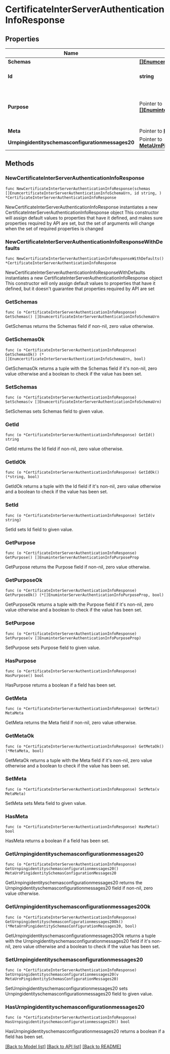 # CertificateInterServerAuthenticationInfoResponse

## Properties

Name | Type | Description | Notes
------------ | ------------- | ------------- | -------------
**Schemas** | [**[]EnumcertificateInterServerAuthenticationInfoSchemaUrn**](EnumcertificateInterServerAuthenticationInfoSchemaUrn.md) |  | 
**Id** | **string** | Name of the Server Instance | 
**Purpose** | Pointer to [**[]EnuminterServerAuthenticationInfoPurposeProp**](EnuminterServerAuthenticationInfoPurposeProp.md) | Identifies the purpose of this Inter Server Authentication Info. | [optional] 
**Meta** | Pointer to [**MetaMeta**](MetaMeta.md) |  | [optional] 
**Urnpingidentityschemasconfigurationmessages20** | Pointer to [**MetaUrnPingidentitySchemasConfigurationMessages20**](MetaUrnPingidentitySchemasConfigurationMessages20.md) |  | [optional] 

## Methods

### NewCertificateInterServerAuthenticationInfoResponse

`func NewCertificateInterServerAuthenticationInfoResponse(schemas []EnumcertificateInterServerAuthenticationInfoSchemaUrn, id string, ) *CertificateInterServerAuthenticationInfoResponse`

NewCertificateInterServerAuthenticationInfoResponse instantiates a new CertificateInterServerAuthenticationInfoResponse object
This constructor will assign default values to properties that have it defined,
and makes sure properties required by API are set, but the set of arguments
will change when the set of required properties is changed

### NewCertificateInterServerAuthenticationInfoResponseWithDefaults

`func NewCertificateInterServerAuthenticationInfoResponseWithDefaults() *CertificateInterServerAuthenticationInfoResponse`

NewCertificateInterServerAuthenticationInfoResponseWithDefaults instantiates a new CertificateInterServerAuthenticationInfoResponse object
This constructor will only assign default values to properties that have it defined,
but it doesn't guarantee that properties required by API are set

### GetSchemas

`func (o *CertificateInterServerAuthenticationInfoResponse) GetSchemas() []EnumcertificateInterServerAuthenticationInfoSchemaUrn`

GetSchemas returns the Schemas field if non-nil, zero value otherwise.

### GetSchemasOk

`func (o *CertificateInterServerAuthenticationInfoResponse) GetSchemasOk() (*[]EnumcertificateInterServerAuthenticationInfoSchemaUrn, bool)`

GetSchemasOk returns a tuple with the Schemas field if it's non-nil, zero value otherwise
and a boolean to check if the value has been set.

### SetSchemas

`func (o *CertificateInterServerAuthenticationInfoResponse) SetSchemas(v []EnumcertificateInterServerAuthenticationInfoSchemaUrn)`

SetSchemas sets Schemas field to given value.


### GetId

`func (o *CertificateInterServerAuthenticationInfoResponse) GetId() string`

GetId returns the Id field if non-nil, zero value otherwise.

### GetIdOk

`func (o *CertificateInterServerAuthenticationInfoResponse) GetIdOk() (*string, bool)`

GetIdOk returns a tuple with the Id field if it's non-nil, zero value otherwise
and a boolean to check if the value has been set.

### SetId

`func (o *CertificateInterServerAuthenticationInfoResponse) SetId(v string)`

SetId sets Id field to given value.


### GetPurpose

`func (o *CertificateInterServerAuthenticationInfoResponse) GetPurpose() []EnuminterServerAuthenticationInfoPurposeProp`

GetPurpose returns the Purpose field if non-nil, zero value otherwise.

### GetPurposeOk

`func (o *CertificateInterServerAuthenticationInfoResponse) GetPurposeOk() (*[]EnuminterServerAuthenticationInfoPurposeProp, bool)`

GetPurposeOk returns a tuple with the Purpose field if it's non-nil, zero value otherwise
and a boolean to check if the value has been set.

### SetPurpose

`func (o *CertificateInterServerAuthenticationInfoResponse) SetPurpose(v []EnuminterServerAuthenticationInfoPurposeProp)`

SetPurpose sets Purpose field to given value.

### HasPurpose

`func (o *CertificateInterServerAuthenticationInfoResponse) HasPurpose() bool`

HasPurpose returns a boolean if a field has been set.

### GetMeta

`func (o *CertificateInterServerAuthenticationInfoResponse) GetMeta() MetaMeta`

GetMeta returns the Meta field if non-nil, zero value otherwise.

### GetMetaOk

`func (o *CertificateInterServerAuthenticationInfoResponse) GetMetaOk() (*MetaMeta, bool)`

GetMetaOk returns a tuple with the Meta field if it's non-nil, zero value otherwise
and a boolean to check if the value has been set.

### SetMeta

`func (o *CertificateInterServerAuthenticationInfoResponse) SetMeta(v MetaMeta)`

SetMeta sets Meta field to given value.

### HasMeta

`func (o *CertificateInterServerAuthenticationInfoResponse) HasMeta() bool`

HasMeta returns a boolean if a field has been set.

### GetUrnpingidentityschemasconfigurationmessages20

`func (o *CertificateInterServerAuthenticationInfoResponse) GetUrnpingidentityschemasconfigurationmessages20() MetaUrnPingidentitySchemasConfigurationMessages20`

GetUrnpingidentityschemasconfigurationmessages20 returns the Urnpingidentityschemasconfigurationmessages20 field if non-nil, zero value otherwise.

### GetUrnpingidentityschemasconfigurationmessages20Ok

`func (o *CertificateInterServerAuthenticationInfoResponse) GetUrnpingidentityschemasconfigurationmessages20Ok() (*MetaUrnPingidentitySchemasConfigurationMessages20, bool)`

GetUrnpingidentityschemasconfigurationmessages20Ok returns a tuple with the Urnpingidentityschemasconfigurationmessages20 field if it's non-nil, zero value otherwise
and a boolean to check if the value has been set.

### SetUrnpingidentityschemasconfigurationmessages20

`func (o *CertificateInterServerAuthenticationInfoResponse) SetUrnpingidentityschemasconfigurationmessages20(v MetaUrnPingidentitySchemasConfigurationMessages20)`

SetUrnpingidentityschemasconfigurationmessages20 sets Urnpingidentityschemasconfigurationmessages20 field to given value.

### HasUrnpingidentityschemasconfigurationmessages20

`func (o *CertificateInterServerAuthenticationInfoResponse) HasUrnpingidentityschemasconfigurationmessages20() bool`

HasUrnpingidentityschemasconfigurationmessages20 returns a boolean if a field has been set.


[[Back to Model list]](../README.md#documentation-for-models) [[Back to API list]](../README.md#documentation-for-api-endpoints) [[Back to README]](../README.md)


